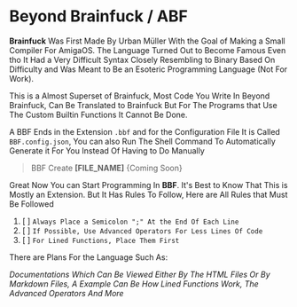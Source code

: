 # Beyond Brainfuck / ABF

**Brainfuck** Was First Made By Urban Müller With the Goal of Making a Small Compiler For AmigaOS. 
The Language Turned Out to Become Famous Even tho It Had a Very Difficult Syntax Closely Resembling to 
Binary Based On Difficulty and Was Meant to Be an Esoteric Programming Language (Not For Work).

This is a Almost Superset of Brainfuck, Most Code You Write In Beyond Brainfuck, Can Be Translated to
Brainfuck But For The Programs that Use The Custom Builtin Functions It Cannot Be Done.  

A BBF Ends in the Extension `.bbf` and for the Configuration File It is Called `BBF.config.json`,
You can also Run The Shell Command To Automatically Generate it For You Instead Of Having to Do Manually

> BBF Create **[FILE_NAME]**  {Coming Soon}

Great Now You can Start Programming In **BBF**. It's Best to Know That This is Mostly an Extension.
But It Has Rules To Follow, Here are All Rules that Must Be Followed

1. [ ] `Always Place a Semicolon ";" At the End Of Each Line`
2. [ ] `If Possible, Use Advanced Operators For Less Lines Of Code`
3. [ ] `For Lined Functions, Place Them First`


There are Plans For the Language Such As:

*Documentations Which Can Be Viewed Either By The HTML Files Or By Markdown Files, A Example Can Be How 
Lined Functions Work, The Advanced Operators And More*
